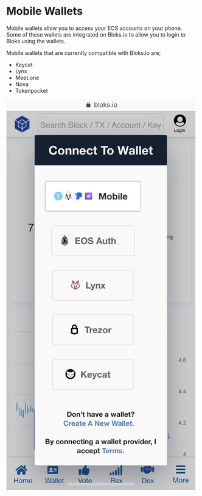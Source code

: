# Mobile Wallets

Mobile wallets allow you to access your EOS accounts on your phone. Some of these wallets are integrated on Bloks.io to allow you to login to Bloks using the wallets.

Mobile wallets that are currently compatible with Bloks.io are;

* Keycat
* Lynx
* Meet.one
* Nova
* Tokenpocket

![](../../.gitbook/assets/image%20%28132%29.png)

